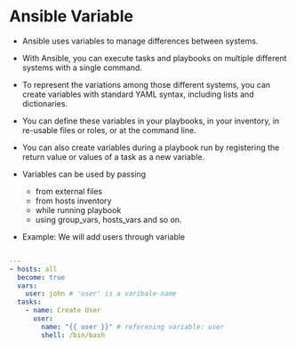 # Ansible Variable

- Ansible uses variables to manage differences between systems. 
- With Ansible, you can execute tasks and playbooks on multiple different systems with a single command. 
- To represent the variations among those different systems, you can create variables with standard YAML syntax, including lists and dictionaries. 
- You can define these variables in your playbooks, in your inventory, in re-usable files or roles, or at the command line.
-  You can also create variables during a playbook run by registering the return value or values of a task as a new variable.

- Variables can be used by passing
  - from external files
  - from hosts inventory
  - while running playbook
  - using group_vars, hosts_vars and so on.

- Example: We will add users through variable

```yaml

---
- hosts: all
  become: true
  vars:
    user: john # 'user' is a varibale-name
  tasks:
    - name: Create User
      user: 
        name: "{{ user }}" # referening variable: user
        shell: /bin/bash

```